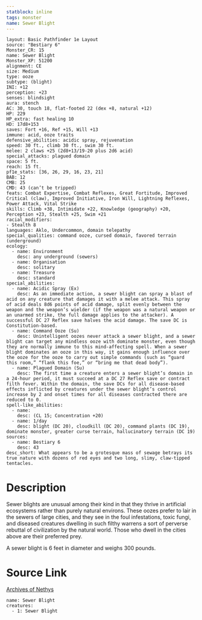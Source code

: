 ```yaml
---
statblock: inline
tags: monster
name: Sewer Blight
---
```

```statblock
layout: Basic Pathfinder 1e Layout
source: "Bestiary 6"
Monster_CR: 15
name: Sewer Blight
Monster_XP: 51200
alignment: CE
size: Medium
type: ooze
subtype: (blight)
INI: +12
perception: +23
senses: blindsight
aura: stench
AC: 30, touch 18, flat-footed 22 (dex +8, natural +12)
HP: 229
HP_extra: fast healing 10
HD: 17d8+153
saves: Fort +16, Ref +15, Will +13
immune: acid, ooze traits
defensive_abilities: acidic spray, rejuvenation
speed: 30 ft., climb 30 ft., swim 30 ft.
melee: 2 claws +25 (2d8+13/19-20 plus 2d6 acid)
special_attacks: plagued domain
space: 5 ft.
reach: 15 ft.
pf1e_stats: [36, 26, 29, 16, 23, 21]
BAB: 12
CMB: 25
CMD: 43 (can’t be tripped)
feats: Combat Expertise, Combat Reflexes, Great Fortitude, Improved Critical (claw), Improved Initiative, Iron Will, Lightning Reflexes, Power Attack, Vital Strike
skills: Climb +38, Intimidate +22, Knowledge (geography) +20, Perception +23, Stealth +25, Swim +21
racial_modifiers:
- Stealth 8
languages: Aklo, Undercommon, domain telepathy
special_qualities: command ooze, cursed domain, favored terrain (underground)
ecology:
  - name: Environment
    desc: any underground (sewers)
  - name: Organisation
    desc: solitary
  - name: Treasure
    desc: standard
special_abilities:
  - name: Acidic Spray (Ex)
    desc: As an immediate action, a sewer blight can spray a blast of acid on any creature that damages it with a melee attack. This spray of acid deals 8d6 points of acid damage, split evenly between the weapon and the weapon’s wielder (if the weapon was a natural weapon or an unarmed strike, the full damage applies to the attacker). A successful DC 27 Reflex save halves the acid damage. The save DC is Constitution-based.
  - name: Command Ooze (Su)
    desc: Unintelligent oozes never attack a sewer blight, and a sewer blight can target any mindless ooze with dominate monster, even though they are normally immune to this mind-affecting spell. When a sewer blight dominates an ooze in this way, it gains enough influence over the ooze for the ooze to carry out simple commands (such as “guard this room,” “flank this foe,” or “bring me that dead body”).
  - name: Plagued Domain (Su)
    desc: The first time a creature enters a sewer blight’s domain in a 24-hour period, it must succeed at a DC 27 Reflex save or contract filth fever. Within the domain, the save DCs for all disease-based effects inflicted by creatures under the sewer blight’s control increase by 2 and onset times for all diseases contracted there are reduced to 0.
spell-like_abilities:
  - name:
    desc: (CL 15; Concentration +20)
  - name: 1/day
    desc: blight (DC 20), cloudkill (DC 20), command plants (DC 19), dominate monster, greater curse terrain, hallucinatory terrain (DC 19)
sources:
  - name: Bestiary 6
    desc: 43
desc_short: What appears to be a grotesque mass of sewage betrays its true nature with dozens of red eyes and two long, slimy, claw-tipped tentacles.
```
# Description
Sewer blights are unusual among their kind in that they thrive in artificial ecosystems rather than purely natural environs. These oozes prefer to lair in the sewers of large cities, and they see in the foul infestations, toxic fungi, and diseased creatures dwelling in such filthy warrens a sort of perverse rebuttal of civilization by the natural world. Those who dwell in the cities above are their preferred prey. 

A sewer blight is 6 feet in diameter and weighs 300 pounds.
# Source Link
[Archives of Nethys](https://aonprd.com/MonsterDisplay.aspx?ItemName=Sewer%20Blight)
```encounter-table
name: Sewer Blight
creatures:
  - 1: Sewer Blight
```
